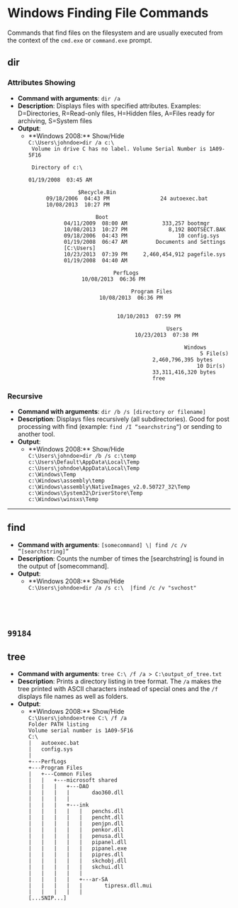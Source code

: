 <!-- Code for collapse and expand -->
<script type="text/javascript"> 
$(document).ready(function() { 
$('div.view').hide(); 
$('div.slide').click(function() {
$(this).next('div.view').slideToggle('fast'); 
return false; 
}); 
}); 
</script>

# Windows Finding File Commands

Commands that find files on the filesystem and are usually executed from the context of the `cmd.exe` or `command.exe` prompt.

## dir
### Attributes Showing
 * **Command with arguments**: `dir /a`
 * **Description**: Displays files with specified attributes. Examples: D=Directories, R=Read-only files, H=Hidden files, A=Files ready for archiving, S=System files
 * **Output**:
   * <div class="slide" style="cursor: pointer;"> **Windows 2008:** Show/Hide</div><div class="view"><code>C:\Users\johndoe>dir /a c:\<br> Volume in drive C has no label. Volume Serial Number is 1A09-5F16<br><br> Directory of c:\<br><br>01/19/2008  03:45 AM    <DIR>          $Recycle.Bin<br>09/18/2006  04:43 PM                24 autoexec.bat<br>10/08/2013  10:27 PM    <DIR>          Boot<br>04/11/2009  08:00 AM           333,257 bootmgr<br>10/08/2013  10:27 PM             8,192 BOOTSECT.BAK<br>09/18/2006  04:43 PM                10 config.sys<br>01/19/2008  06:47 AM    <JUNCTION>     Documents and Settings [C:\Users]<br>10/23/2013  07:39 PM     2,460,454,912 pagefile.sys<br>01/19/2008  04:40 AM    <DIR>          PerfLogs<br>10/08/2013  06:36 PM    <DIR>          Program Files<br>10/08/2013  06:36 PM    <DIR> <br>10/10/2013  07:59 PM    <DIR>          Users<br>10/23/2013  07:38 PM    <DIR>          Windows<br>               5 File(s)  2,460,796,395 bytes<br>              10 Dir(s)  33,311,416,320 bytes free</code></div> 

### Recursive
 * **Command with arguments**: `dir /b /s [directory or filename]`
 * **Description**: Displays files recursively (all subdirectories). Good for post processing with find (example: `find /I “searchstring”`) or sending to another tool.
 * **Output**:
   * <div class="slide" style="cursor: pointer;"> **Windows 2008:** Show/Hide</div><div class="view"><code>C:\Users\johndoe>dir /b /s c:\temp<br>c:\Users\Default\AppData\Local\Temp<br>c:\Users\johndoe\AppData\Local\Temp<br>c:\Windows\Temp<br>c:\Windows\assembly\temp<br>c:\Windows\assembly\NativeImages_v2.0.50727_32\Temp<br>c:\Windows\System32\DriverStore\Temp<br>c:\Windows\winsxs\Temp</code></div> 
----   

## find
 * **Command with arguments**: `[somecommand] \| find /c /v ”[searchstring]”`
 * **Description**: Counts the number of times the [searchstring] is found in the output of [somecommand].
 * **Output**:
   * <div class="slide" style="cursor: pointer;"> **Windows 2008:** Show/Hide</div><div class="view"><code>C:\Users\johndoe>dir /a /s c:\  |find /c /v "svchost"
99184</code></div>
----

## tree
 * **Command with arguments**: `tree C:\ /f /a > C:\output_of_tree.txt`
 * **Description**: Prints a directory listing in tree format. The `/a` makes the tree printed with ASCII characters instead of special ones and the `/f` displays file names as well as folders.
 * **Output**:
   * <div class="slide" style="cursor: pointer;"> **Windows 2008:** Show/Hide</div><div class="view"><code>C:\Users\johndoe>tree C:\ /f /a<br>Folder PATH listing<br>Volume serial number is 1A09-5F16<br>C:\<br>|   autoexec.bat<br>|   config.sys<br>|<br>+---PerfLogs<br>+---Program Files<br>|   +---Common Files<br>|   |   +---microsoft shared<br>|   |   |   +---DAO<br>|   |   |   |       dao360.dll<br>|   |   |   |<br>|   |   |   +---ink<br>|   |   |   |   |   penchs.dll<br>|   |   |   |   |   pencht.dll<br>|   |   |   |   |   penjpn.dll<br>|   |   |   |   |   penkor.dll<br>|   |   |   |   |   penusa.dll<br>|   |   |   |   |   pipanel.dll<br>|   |   |   |   |   pipanel.exe<br>|   |   |   |   |   pipres.dll<br>|   |   |   |   |   skchobj.dll<br>|   |   |   |   |   skchui.dll<br>|   |   |   |   |<br>|   |   |   |   +---ar-SA<br>|   |   |   |   |       tipresx.dll.mui<br>|   |   |   |   |<br>[...SNIP...]</code></div> 
